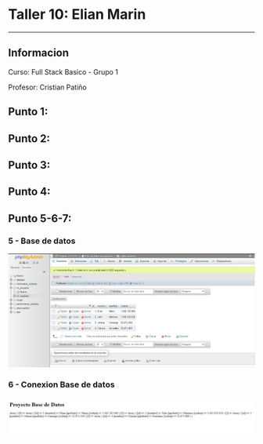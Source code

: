 <h1> Taller 10: Elian Marin</h1>
<hr>

<h2>Informacion</h2>
<p>Curso: Full Stack Basico - Grupo 1</p>
<p>Profesor: Cristian Patiño</p>

<h2> Punto 1: </h2>

<h2> Punto 2: </h2>

<h2> Punto 3: </h2>

<h2> Punto 4: </h2>

<h2> Punto 5-6-7: </h2>
<h3>5 - Base de datos</h3>

<img src="./public/images/MySql.jpg" alt= "mysql">

<h3>6 - Conexion Base de datos</h3>

<img src="./public/images/Conexion.jpg" alt= "connection">